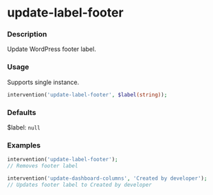 # update-label-footer

### Description
Update WordPress footer label.

### Usage
Supports single instance.
```php
intervention('update-label-footer', $label(string));
```

### Defaults
$label: `null`

### Examples
```php
intervention('update-label-footer');
// Removes footer label

intervention('update-dashboard-columns', 'Created by developer');
// Updates footer label to Created by developer
```
